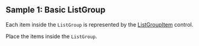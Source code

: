 ## Sample 1: Basic ListGroup

Each item inside the `ListGroup` is represented by the [ListGroupItem](~/controls/bootstrap5/ListGroupItem) control.

Place the items inside the `ListGroup`.
